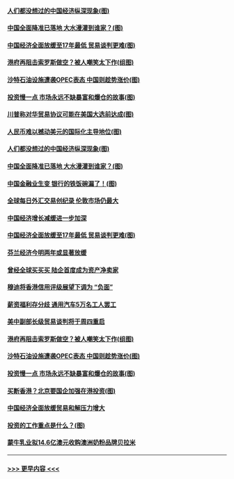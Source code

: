 #### [人们都没想过的中国经济纵深现象(图)](../pages/p5/907684.md?t=09180700) 
#### [中国全面降准已落地 大水漫灌到谁家？(图)](../pages/p5/907688.md?t=09180700) 
#### [中国经济全面放缓至17年最低 贸易谈判更难(图)](../pages/p5/907648.md?t=09180700) 
#### [港府再阻击索罗斯做空？被人嘲笑太下作(组图)](../pages/p5/907637.md?t=09180700) 
#### [沙特石油设施遭袭OPEC表态 中国则趁势涨价(图)](../pages/p5/907570.md?t=09180700) 
#### [投资慢一点 市场永远不缺暴富和爆仓的故事(图)](../pages/p5/907564.md?t=09180700) 
#### [川普称对华贸易协议可能在美国大选前达成(图)](../pages/p5/907707.md?t=09180700) 
#### [人民币难以撼动美元的国际化主导地位(图)](../pages/p5/907705.md?t=09180700) 
#### [人们都没想过的中国经济纵深现象(图)](../pages/p5/907684.md?t=09180700) 
#### [中国全面降准已落地 大水漫灌到谁家？(图)](../pages/p5/907688.md?t=09180700) 
#### [中国金融业生变 银行的铁饭碗漏了！(图)](../pages/p5/907683.md?t=09180700) 
#### [全球每日外汇交易创纪录 伦敦市场仍最大](../pages/p5/907685.md?t=09180700) 
#### [中国经济增长减缓进一步加深](../pages/p5/907649.md?t=09180700) 
#### [中国经济全面放缓至17年最低 贸易谈判更难(图)](../pages/p5/907648.md?t=09180700) 
#### [芬兰经济今明两年或显著放缓](../pages/p5/907643.md?t=09180700) 
#### [曾经全球买买买 陆企首度成为资产净卖家](../pages/p5/907641.md?t=09180700) 
#### [穆迪将香港信用评级展望下调为 “负面”](../pages/p5/907640.md?t=09180700) 
#### [薪资福利存分歧 通用汽车5万名工人罢工](../pages/p5/907639.md?t=09180700) 
#### [美中副部长级贸易谈判将于周四重启](../pages/p5/907638.md?t=09180700) 
#### [港府再阻击索罗斯做空？被人嘲笑太下作(组图)](../pages/p5/907637.md?t=09180700) 
#### [沙特石油设施遭袭OPEC表态 中国则趁势涨价(图)](../pages/p5/907570.md?t=09180700) 
#### [投资慢一点 市场永远不缺暴富和爆仓的故事(图)](../pages/p5/907564.md?t=09180700) 
#### [买断香港？北京要国企加强在港投资(图)](../pages/p5/907582.md?t=09180700) 
#### [中国经济全面放缓贸易和解压力增大](../pages/p5/907579.md?t=09180700) 
#### [投资的工作重点是什么？(图)](../pages/p5/907561.md?t=09180700) 
#### [蒙牛乳业拟14.6亿澳元收购澳洲奶粉品牌贝拉米](../pages/p5/907571.md?t=09180700) 

----
#### [ >>> 更早内容 <<< ](../indexes/p5-earlier.md)
